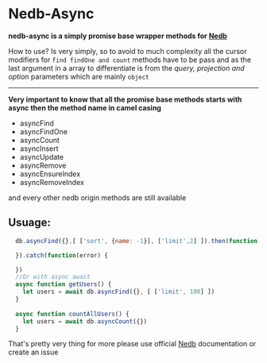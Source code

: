 # Nedb-Async
**nedb-async is a simply promise base wrapper methods for <a href="https://github.com/louischatriot/nedb">Nedb</a>**

How to use? Is very simply, so to avoid to much complexity all the cursor modifiers for ``find findOne and count`` methods have to be pass and as the last argument in a array to differentiate is from the
*query, projection and option* parameters which are mainly `object`

****
**Very important to know that all the promise base methods starts with async then the method name in camel casing**
- asyncFind
- asyncFindOne
- asyncCount
- asyncInsert
- asyncUpdate
- asyncRemove
- asyncEnsureIndex
- asyncRemoveIndex

and every other nedb origin methods are still available

## Usuage:

```js
  db.asyncFind({},[ ['sort', {name: -1}], ['limit',2] ]).then(function (docs) {

  }).catch(function(error) {

  })
  //Or with async await
  async function getUsers() {
    let users = await db.asyncFind({}, [ ['limit', 100] ])
  }
  
  async function countAllUsers() {
    let users = await db.asyncCount({})
  }
```
That's pretty very thing for more please use official <a href="https://github.com/louischatriot/nedb">Nedb</a> documentation or create an issue